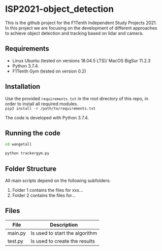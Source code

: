 # ISP2021-object_detection
This is the github project for the F1Tenth Independent Study Projects 2021. In this project we are focusing on the development of different approaches to achieve object detection and tracking based on lidar and camera.

## Requirements
- Linux Ubuntu (tested on versions 18.04.5 LTS)/ MacOS BigSur 11.2.3
- Python 3.7.4.
- F1Tenth Gym (tested on version 0.2)

## Installation
Use the provided `requirements.txt` in the root directory of this repo, in order to install all required modules.\
`pip3 install -r /path/to/requirements.txt`

The code is developed with Python 3.7.4.

## Running the code
````sh
cd wangetall

python trackergym.py
````



## Folder Structure

All main scripts depend on the following subfolders:

1. Folder 1 contains the files for xxx...
2. Folder 2 contains the files for...


## Files
| File | Description |
|----|----|
main.py   | Is used to start the algorithm
test.py | Is used to create the results

